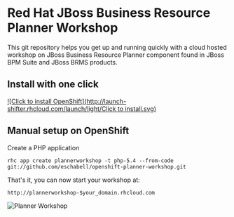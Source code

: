 Red Hat JBoss Business Resource Planner Workshop
================================================
This git repository helps you get up and running quickly with a 
cloud hosted workshop on JBoss Business Resource Planner component
found in JBoss BPM Suite and JBoss BRMS products.

Install with one click
----------------------
[![Click to install OpenShift](http://launch-shifter.rhcloud.com/launch/light/Click to  install.svg)](https://openshift.redhat.com/app/console/application_type/custom?&cartridges[]=php-5.4&initial_git_url=https://github.com/eschabell/openshift-planner-workshop.git&name=plannerworkshop)

Manual setup on OpenShift
-------------------------

Create a PHP application

    rhc app create plannerworkshop -t php-5.4 --from-code git://github.com/eschabell/openshift-planner-workshop.git

That's it, you can now start your workshop at:

    http://plannerworkshop-$your_domain.rhcloud.com

![Planner Workshop](https://raw.githubusercontent.com/eschabell/openshift-planner-workshop/master/cover.png)
